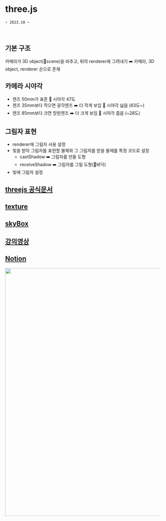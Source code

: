 # three.js

```git
⚡ 2023.10 ~
```

<br/>

## 기본 구조

카메라가 3D object(🟰scene)을 비추고, 뒤의 renderer에 그려내기
➡️ 카메라, 3D object, renderer 순으로 존재

## 카메라 시야각

- 렌즈 50mm가 표준 🟰 시야각 47도
- 렌즈 35mm보다 작으면 광각렌즈 ➡️ 더 작게 보임 🟰 시야각 넓음 (63도~)
- 렌즈 85mm보다 크면 망원렌즈 ➡️ 더 크게 보임 🟰 시야각 좁음 (~28도)

## 그림자 표현

- renderer에 그림자 사용 설정
- 빛을 받아 그림자를 표현할 물체와 그 그림자를 받을 물체를 특정 코드로 설정
  - castShadow ➡️ 그림자를 만들 도형
  - receiveShadow ➡️ 그림자를 그릴 도형(🟰바닥)
- 빛에 그림자 설정

## [threejs 공식문서](https://threejs.org/)

## [texture](https://3dtextures.me/2022/01/16/stone-path-008/)

## [skyBox](https://opengameart.org/content/skiingpenguins-skybox-pack)

## [강의영상](https://www.youtube.com/watch?v=_PqQLvFa_Vw&list=PLkbzizJk4Ae9hHI_YUD3fRv8xLfS3jGEW&index=1)

## [Notion](https://sudden-mat-e7c.notion.site/three-js-ddec650cf22c406dbf1a6995c3a71a45?pvs=4)

<div align="center">
  <img src="" width="800" >
</div>
